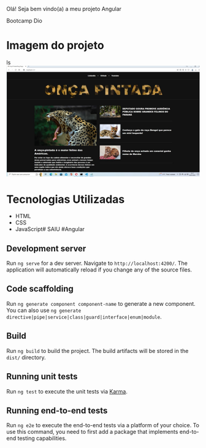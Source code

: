 
Olá! Seja bem vindo(a) a meu projeto Angular 

Bootcamp Dio 

# Imagem do projeto
ls
![Blog-Angular](https://github.com/diegobda/angular-blog/blob/main/foto%20capa%20github.jpg?raw=true)

# Tecnologias Utilizadas

- HTML
- CSS
- JavaScript# SAIU
#Angular


## Development server

Run `ng serve` for a dev server. Navigate to `http://localhost:4200/`. The application will automatically reload if you change any of the source files.

## Code scaffolding

Run `ng generate component component-name` to generate a new component. You can also use `ng generate directive|pipe|service|class|guard|interface|enum|module`.

## Build

Run `ng build` to build the project. The build artifacts will be stored in the `dist/` directory.

## Running unit tests

Run `ng test` to execute the unit tests via [Karma](https://karma-runner.github.io).

## Running end-to-end tests

Run `ng e2e` to execute the end-to-end tests via a platform of your choice. To use this command, you need to first add a package that implements end-to-end testing capabilities.
